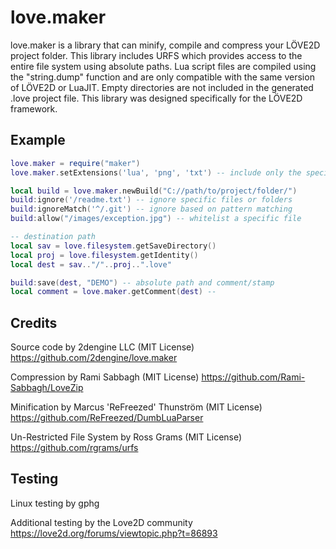 # love.maker
love.maker is a library that can minify, compile and compress your LÖVE2D project folder.
This library includes URFS which provides access to the entire file system using absolute paths.
Lua script files are compiled using the "string.dump" function and are only compatible with the same version of LÖVE2D or LuaJIT.
Empty directories are not included in the generated .love project file.
This library was designed specifically for the LÖVE2D framework.

## Example

```Lua
love.maker = require("maker")
love.maker.setExtensions('lua', 'png', 'txt') -- include only the specifed extensions

local build = love.maker.newBuild("C://path/to/project/folder/")
build:ignore('/readme.txt') -- ignore specific files or folders
build:ignoreMatch('^/.git') -- ignore based on pattern matching
build:allow("/images/exception.jpg") -- whitelist a specific file

-- destination path
local sav = love.filesystem.getSaveDirectory()
local proj = love.filesystem.getIdentity()
local dest = sav.."/"..proj..".love"

build:save(dest, "DEMO") -- absolute path and comment/stamp
local comment = love.maker.getComment(dest) -- 
```

## Credits
Source code by 2dengine LLC (MIT License) https://github.com/2dengine/love.maker

Compression by Rami Sabbagh (MIT License) https://github.com/Rami-Sabbagh/LoveZip

Minification by Marcus 'ReFreezed' Thunström (MIT License) https://github.com/ReFreezed/DumbLuaParser

Un-Restricted File System by Ross Grams (MIT License)  https://github.com/rgrams/urfs

## Testing
Linux testing by gphg

Additional testing by the Love2D community https://love2d.org/forums/viewtopic.php?t=86893
